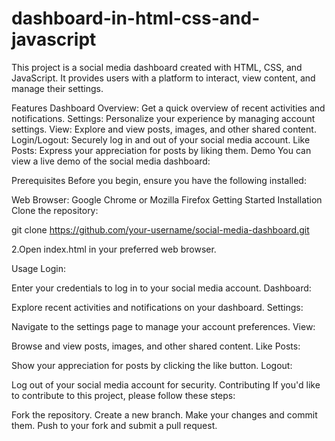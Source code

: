 # dashboard-in-html-css-and-javascript


This project is a social media dashboard created with HTML, CSS, and JavaScript. It provides users with a platform to interact, view content, and manage their settings.

Features
Dashboard Overview: Get a quick overview of recent activities and notifications.
Settings: Personalize your experience by managing account settings.
View: Explore and view posts, images, and other shared content.
Login/Logout: Securely log in and out of your social media account.
Like Posts: Express your appreciation for posts by liking them.
Demo
You can view a live demo of the social media dashboard:

Prerequisites
Before you begin, ensure you have the following installed:

Web Browser:
Google Chrome or Mozilla Firefox
Getting Started
Installation
Clone the repository:

git clone https://github.com/your-username/social-media-dashboard.git

2.Open index.html in your preferred web browser.

Usage Login:

Enter your credentials to log in to your social media account. Dashboard:

Explore recent activities and notifications on your dashboard. Settings:

Navigate to the settings page to manage your account preferences. View:

Browse and view posts, images, and other shared content. Like Posts:

Show your appreciation for posts by clicking the like button. Logout:

Log out of your social media account for security. Contributing If you'd like to contribute to this project, please follow these steps:

Fork the repository. Create a new branch. Make your changes and commit them. Push to your fork and submit a pull request.
